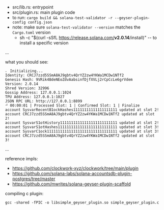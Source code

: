 - src/lib.rs: entrypoint 
- src/plugin.rs: main plugin code
- to run: `cargo build && solana-test-validator -r --geyser-plugin-config config.json`
- note: make sure `solana-test-validator --version` matches the `Cargo.toml` version
  - sh -c "$(curl -sSfL https://release.solana.com/<b>v2.0.14</b>/install)" -- to install a specific version

...

what you should see:

```
⠄ Initializing...
Identity: CRCJ7zzd5SSmA8AJ9gbtv4QrYZ2zw4YKWa1MCDw1NTf2
Genesis Hash: 9VRik4BdeNEoZdvAabsinfDjfXVLj2rCpCcLe6grVdem
Version: 2.0.14
Shred Version: 32996
Gossip Address: 127.0.0.1:1024
TPU Address: 127.0.0.1:1027
JSON RPC URL: http://127.0.0.1:8899
⠚ 00:00:01 | Processed Slot: 1 | Confirmed Slot: 1 | Finalize
account SysvarRecentB1ockHashes11111111111111111111 updated at slot 2!
account CRCJ7zzd5SSmA8AJ9gbtv4QrYZ2zw4YKWa1MCDw1NTf2 updated at slot 2!
account SysvarS1otHistory11111111111111111111111111 updated at slot 2!
account SysvarS1otHashes111111111111111111111111111 updated at slot 3!
account SysvarC1ock11111111111111111111111111111111 updated at slot 3!
account CRCJ7zzd5SSmA8AJ9gbtv4QrYZ2zw4YKWa1MCDw1NTf2 updated at slot 3!
```

... 

reference impls:
- https://github.com/clockwork-xyz/clockwork/tree/main/plugin
- https://github.com/solana-labs/solana-accountsdb-plugin-postgres/tree/master 
- https://github.com/mwrites/solana-geyser-plugin-scaffold


compiling c plugin:
```
gcc -shared -fPIC -o libsimple_geyser_plugin.so simple_geyser_plugin.c
```
